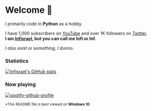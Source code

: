 # Welcome 👋

I primarily code in **Python** as a hobby.

I have 1,000 subscribers on [YouTube](https://youtube.com/Infisrael) and over 1K followers on [Twitter](https://twitter.com/1nfisrael).  
**I am [Infisrael](https://github.com/Infisrael/Infisrael), but you can call me Infi or Inf.**

*I also exist or something, I dunno.*

### Statistics
[![Infisrael's GitHub stats](https://github-readme-stats.vercel.app/api?username=Infisrael&theme=transparent)](https://github.com/anuraghazra/github-readme-stats)

### Now playing
[![spotify-github-profile](https://spotify-github-profile.vercel.app/api/view?uid=8ggmdse1ic4ym7z712v43rnaj&cover_image=true&theme=novatorem&show_offline=false&background_color=121212&interchange=true&bar_color=53b14f&bar_color_cover=true)](https://spotify-github-profile.vercel.app/api/view?uid=8ggmdse1ic4ym7z712v43rnaj&redirect=true)

<sub>*This README file is best viewed on <strong>Windows 10</strong></sub>
